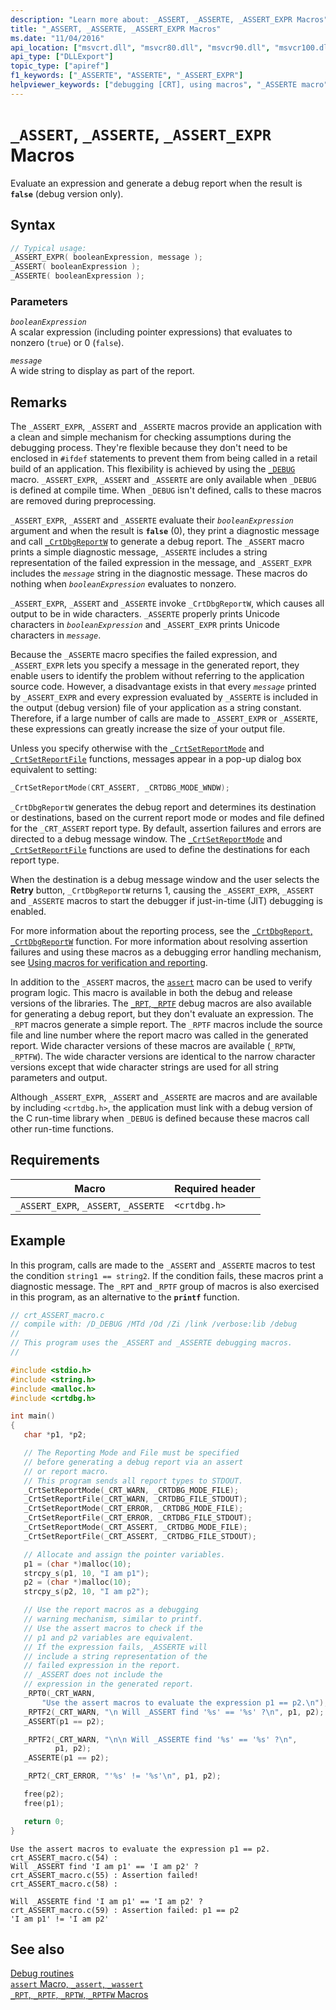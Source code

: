 ```yaml
---
description: "Learn more about: _ASSERT, _ASSERTE, _ASSERT_EXPR Macros"
title: "_ASSERT, _ASSERTE, _ASSERT_EXPR Macros"
ms.date: "11/04/2016"
api_location: ["msvcrt.dll", "msvcr80.dll", "msvcr90.dll", "msvcr100.dll", "msvcr100_clr0400.dll", "msvcr110.dll", "msvcr110_clr0400.dll", "msvcr120.dll", "msvcr120_clr0400.dll", "ucrtbase.dll"]
api_type: ["DLLExport"]
topic_type: ["apiref"]
f1_keywords: ["_ASSERTE", "ASSERTE", "_ASSERT_EXPR"]
helpviewer_keywords: ["debugging [CRT], using macros", "_ASSERTE macro", "macros, debugging with", "debug reporting macros", "_ASSERT macro", "_ASSERT_EXPR macro"]
---
```

# `_ASSERT`, `_ASSERTE`, `_ASSERT_EXPR` Macros

Evaluate an expression and generate a debug report when the result is **`false`** (debug version only).

## Syntax

```C
// Typical usage:
_ASSERT_EXPR( booleanExpression, message );
_ASSERT( booleanExpression );
_ASSERTE( booleanExpression );
```

### Parameters

*`booleanExpression`*\
A scalar expression (including pointer expressions) that evaluates to nonzero (`true`) or 0 (`false`).

*`message`*\
A wide string to display as part of the report.

## Remarks

The `_ASSERT_EXPR`, `_ASSERT` and `_ASSERTE` macros provide an application with a clean and simple mechanism for checking assumptions during the debugging process. They're flexible because they don't need to be enclosed in `#ifdef` statements to prevent them from being called in a retail build of an application. This flexibility is achieved by using the [`_DEBUG`](../debug.md) macro. `_ASSERT_EXPR`, `_ASSERT` and `_ASSERTE` are only available when `_DEBUG` is defined at compile time. When `_DEBUG` isn't defined, calls to these macros are removed during preprocessing.

`_ASSERT_EXPR`, `_ASSERT` and `_ASSERTE` evaluate their *`booleanExpression`* argument and when the result is **`false`** (0), they print a diagnostic message and call [`_CrtDbgReportW`](crtdbgreport-crtdbgreportw.md) to generate a debug report. The `_ASSERT` macro prints a simple diagnostic message,  `_ASSERTE` includes a string representation of the failed expression in the message, and `_ASSERT_EXPR` includes the *`message`* string in the diagnostic message. These macros do nothing when *`booleanExpression`* evaluates to nonzero.

`_ASSERT_EXPR`, `_ASSERT` and `_ASSERTE` invoke `_CrtDbgReportW`, which causes all output to be in wide characters. `_ASSERTE` properly prints Unicode characters in *`booleanExpression`* and `_ASSERT_EXPR` prints Unicode characters in *`message`*.

Because the `_ASSERTE` macro specifies the failed expression, and `_ASSERT_EXPR` lets you specify a message in the generated report, they enable users to identify the problem without referring to the application source code. However, a disadvantage exists in that every *`message`* printed by `_ASSERT_EXPR` and every expression evaluated by `_ASSERTE` is included in the output (debug version) file of your application as a string constant. Therefore, if a large number of calls are made to `_ASSERT_EXPR` or `_ASSERTE`, these expressions can greatly increase the size of your output file.

Unless you specify otherwise with the [`_CrtSetReportMode`](crtsetreportmode.md) and [`_CrtSetReportFile`](crtsetreportfile.md) functions, messages appear in a pop-up dialog box equivalent to setting:

```C
_CrtSetReportMode(CRT_ASSERT, _CRTDBG_MODE_WNDW);
```

`_CrtDbgReportW` generates the debug report and determines its destination or destinations, based on the current report mode or modes and file defined for the `_CRT_ASSERT` report type. By default, assertion failures and errors are directed to a debug message window. The [`_CrtSetReportMode`](crtsetreportmode.md) and [`_CrtSetReportFile`](crtsetreportfile.md) functions are used to define the destinations for each report type.

When the destination is a debug message window and the user selects the **Retry** button, `_CrtDbgReportW` returns 1, causing the `_ASSERT_EXPR`, `_ASSERT` and `_ASSERTE` macros to start the debugger if just-in-time (JIT) debugging is enabled.

For more information about the reporting process, see the [`_CrtDbgReport`, `_CrtDbgReportW`](crtdbgreport-crtdbgreportw.md) function. For more information about resolving assertion failures and using these macros as a debugging error handling mechanism, see [Using macros for verification and reporting](/visualstudio/debugger/macros-for-reporting).

In addition to the `_ASSERT` macros, the [`assert`](assert-macro-assert-wassert.md) macro can be used to verify program logic. This macro is available in both the debug and release versions of the libraries. The [`_RPT`, `_RPTF`](rpt-rptf-rptw-rptfw-macros.md) debug macros are also available for generating a debug report, but they don't evaluate an expression. The `_RPT` macros generate a simple report. The `_RPTF` macros include the source file and line number where the report macro was called in the generated report. Wide character versions of these macros are available (`_RPTW`, `_RPTFW`). The wide character versions are identical to the narrow character versions except that wide character strings are used for all string parameters and output.

Although `_ASSERT_EXPR`, `_ASSERT` and `_ASSERTE` are macros and are available by including `<crtdbg.h>`, the application must link with a debug version of the C run-time library when `_DEBUG` is defined because these macros call other run-time functions.

## Requirements

| Macro | Required header |
|---|---|
| `_ASSERT_EXPR`, `_ASSERT`, `_ASSERTE` | `<crtdbg.h>` |

## Example

In this program, calls are made to the `_ASSERT` and `_ASSERTE` macros to test the condition `string1 == string2`. If the condition fails, these macros print a diagnostic message. The `_RPT` and `_RPTF` group of macros is also exercised in this program, as an alternative to the **`printf`** function.

```C
// crt_ASSERT_macro.c
// compile with: /D_DEBUG /MTd /Od /Zi /link /verbose:lib /debug
//
// This program uses the _ASSERT and _ASSERTE debugging macros.
//

#include <stdio.h>
#include <string.h>
#include <malloc.h>
#include <crtdbg.h>

int main()
{
   char *p1, *p2;

   // The Reporting Mode and File must be specified
   // before generating a debug report via an assert
   // or report macro.
   // This program sends all report types to STDOUT.
   _CrtSetReportMode(_CRT_WARN, _CRTDBG_MODE_FILE);
   _CrtSetReportFile(_CRT_WARN, _CRTDBG_FILE_STDOUT);
   _CrtSetReportMode(_CRT_ERROR, _CRTDBG_MODE_FILE);
   _CrtSetReportFile(_CRT_ERROR, _CRTDBG_FILE_STDOUT);
   _CrtSetReportMode(_CRT_ASSERT, _CRTDBG_MODE_FILE);
   _CrtSetReportFile(_CRT_ASSERT, _CRTDBG_FILE_STDOUT);

   // Allocate and assign the pointer variables.
   p1 = (char *)malloc(10);
   strcpy_s(p1, 10, "I am p1");
   p2 = (char *)malloc(10);
   strcpy_s(p2, 10, "I am p2");

   // Use the report macros as a debugging
   // warning mechanism, similar to printf.
   // Use the assert macros to check if the
   // p1 and p2 variables are equivalent.
   // If the expression fails, _ASSERTE will
   // include a string representation of the
   // failed expression in the report.
   // _ASSERT does not include the
   // expression in the generated report.
   _RPT0(_CRT_WARN,
       "Use the assert macros to evaluate the expression p1 == p2.\n");
   _RPTF2(_CRT_WARN, "\n Will _ASSERT find '%s' == '%s' ?\n", p1, p2);
   _ASSERT(p1 == p2);

   _RPTF2(_CRT_WARN, "\n\n Will _ASSERTE find '%s' == '%s' ?\n",
          p1, p2);
   _ASSERTE(p1 == p2);

   _RPT2(_CRT_ERROR, "'%s' != '%s'\n", p1, p2);

   free(p2);
   free(p1);

   return 0;
}
```

```Output
Use the assert macros to evaluate the expression p1 == p2.
crt_ASSERT_macro.c(54) :
Will _ASSERT find 'I am p1' == 'I am p2' ?
crt_ASSERT_macro.c(55) : Assertion failed!
crt_ASSERT_macro.c(58) :

Will _ASSERTE find 'I am p1' == 'I am p2' ?
crt_ASSERT_macro.c(59) : Assertion failed: p1 == p2
'I am p1' != 'I am p2'
```

## See also

[Debug routines](../debug-routines.md)\
[`assert` Macro, `_assert`, `_wassert`](assert-macro-assert-wassert.md)\
[`_RPT`, `_RPTF`, `_RPTW`, `_RPTFW` Macros](rpt-rptf-rptw-rptfw-macros.md)
